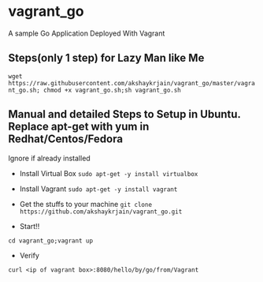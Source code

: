 # vagrant_go
A sample Go Application Deployed With Vagrant

## Steps(only 1 step) for Lazy Man like Me


`wget https://raw.githubusercontent.com/akshaykrjain/vagrant_go/master/vagrant_go.sh; chmod +x vagrant_go.sh;sh vagrant_go.sh`



## Manual and detailed Steps to Setup in Ubuntu. Replace apt-get with yum in Redhat/Centos/Fedora
Ignore if already installed

* Install Virtual Box
`sudo apt-get -y install virtualbox`


* Install Vagrant
`sudo apt-get -y install vagrant`


* Get the stuffs to your machine
`git clone https://github.com/akshaykrjain/vagrant_go.git`

* Start!!

`cd vagrant_go;vagrant up `

* Verify

`curl <ip of vagrant box>:8080/hello/by/go/from/Vagrant `

